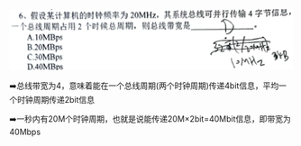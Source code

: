 <img src="https://raw.githubusercontent.com/DANNHIROAKI/New-Picture-Bed/main/img/image-20250216231409043.png" alt="image-20250216231409043" width=700 /> 

:arrow_right:总线带宽为$\text{4}$，意味着能在一个总线周期(两个时钟周期)传递$\text{4bit}$信息，平均一个时钟周期传递$\text{2bit}$信息

:arrow_right:一秒内有$\text{20M}$个时钟周期，也就是说能传递$\text{20M×2bit=40Mbit}$信息，即带宽为$\text{40Mbps}$